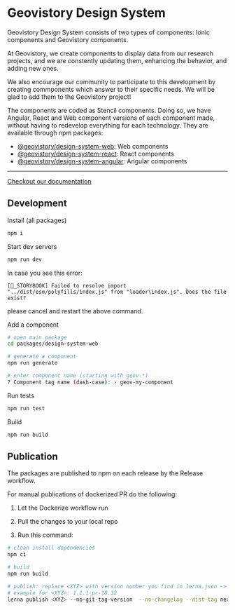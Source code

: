 # Geovistory Design System

Geovistory Design System consists of two types of components: Ionic components and Geovistory components.

At Geovistory, we create components to display data from our research projects, and we are constently updating them, enhancing the behavior, and adding new ones.

We also encourage our community to participate to this development by creating commponents which answer to their specific needs. We will be glad to add them to the Geovistory project!


The components are coded as Stencil components. Doing so, we have Angular, React and Web component versions of each component made, without having to redevelop everything for each technology. They are available through npm packages:

* [@geovistory/design-system-web](https://www.npmjs.com/package/@geovistory/design-system-web): Web components
* [@geovistory/design-system-react](https://www.npmjs.com/package/@geovistory/design-system-react): React components
* [@geovistory/design-system-angular](https://www.npmjs.com/package/@geovistory/design-system-angular): Angular components

---


[Checkout our documentation](https://design.geovistory.org/)



## Development

Install (all packages)

```bash
npm i
```

Start dev servers
```bash
npm run dev
```

In case you see this error:

```
[📕_STORYBOOK] Failed to resolve import "../dist/esm/polyfills/index.js" from "loader\index.js". Does the file exist?
```

please cancel and restart the above command.


Add a component
```bash
# open main package
cd packages/design-system-web 

# generate a component
npm run generate

# enter component name (starting with geov-*) 
? Component tag name (dash-case): › geov-my-component
```


Run tests
```bash
npm run test
```

Build
```bash
npm run build
```


## Publication

The packages are published to npm on each release by the Release workflow.

For manual publications of dockerized PR do the following:

1. Let the Dockerize workflow run

2. Pull the changes to your local repo

3. Run this command:

```bash
# clean install dependencies
npm ci

# build
npm run build

# publish: replace <XYZ> with version number you find in lerna.json -> version
# example for <XYZ>: 1.1.1-pr-18.32 
lerna publish <XYZ> --no-git-tag-version  --no-changelog --dist-tag next

```